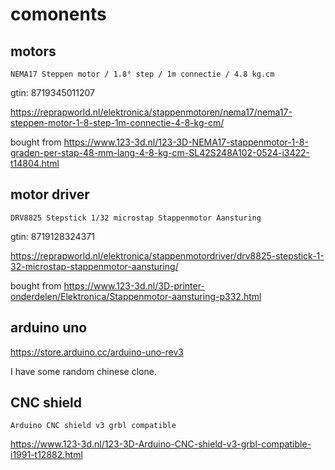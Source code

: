 # comonents

## motors

`NEMA17 Steppen motor / 1.8° step / 1m connectie / 4.8 kg.cm`

gtin: 8719345011207

<https://reprapworld.nl/elektronica/stappenmotoren/nema17/nema17-steppen-motor-1-8-step-1m-connectie-4-8-kg-cm/>

bought from <https://www.123-3d.nl/123-3D-NEMA17-stappenmotor-1-8-graden-per-stap-48-mm-lang-4-8-kg-cm-SL42S248A102-0524-i3422-t14804.html>

## motor driver

`DRV8825 Stepstick 1/32 microstap Stappenmotor Aansturing`

gtin: 8719128324371

<https://reprapworld.nl/elektronica/stappenmotordriver/drv8825-stepstick-1-32-microstap-stappenmotor-aansturing/>

bought from <https://www.123-3d.nl/3D-printer-onderdelen/Elektronica/Stappenmotor-aansturing-p332.html>

## arduino uno

<https://store.arduino.cc/arduino-uno-rev3>

I have some random chinese clone.

## CNC shield

`Arduino CNC shield v3 grbl compatible`

<https://www.123-3d.nl/123-3D-Arduino-CNC-shield-v3-grbl-compatible-i1991-t12882.html>
